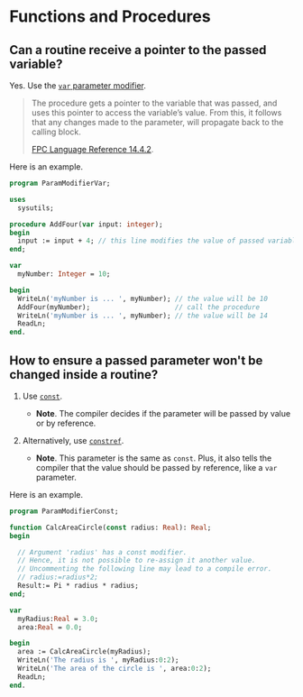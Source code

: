 # Functions and Procedures


## Can a routine receive a pointer to the passed variable?

Yes. Use the [`var` parameter modifier](https://www.freepascal.org/docs-html/current/ref/refsu65.html#x181-20500014.4.2). 

> The procedure gets a pointer to the variable that was passed, and uses this pointer to access the variable’s value. From this, it follows that any changes made to the parameter, will propagate back to the calling block.
> 
> [FPC Language Reference 14.4.2](https://www.freepascal.org/docs-html/current/ref/refsu65.html#x181-20500014.4.2).


Here is an example.

```pascal linenums="1"
program ParamModifierVar;

uses
  sysutils;

procedure AddFour(var input: integer);
begin
  input := input + 4; // this line modifies the value of passed variable
end;

var
  myNumber: Integer = 10;

begin
  WriteLn('myNumber is ... ', myNumber); // the value will be 10
  AddFour(myNumber);                     // call the procedure
  WriteLn('myNumber is ... ', myNumber); // the value will be 14
  ReadLn;
end. 
```


## How to ensure a passed parameter won't be changed inside a routine?

1. Use [`const`](https://www.freepascal.org/docs-html/current/ref/refsu67.html#x183-20700014.4.4).

      - **Note**. The compiler decides if the parameter will be passed by value or by reference.

2. Alternatively, use [`constref`](https://www.freepascal.org/docs-html/current/ref/refsu67.html#x183-20700014.4.4).

      - **Note**. This parameter is the same as `const`. Plus, it also tells the compiler that the value should be passed by reference, like a `var` parameter.

Here is an example.

```pascal linenums="1"
program ParamModifierConst;

function CalcAreaCircle(const radius: Real): Real;
begin

  // Argument 'radius' has a const modifier.
  // Hence, it is not possible to re-assign it another value.
  // Uncommenting the following line may lead to a compile error.
  // radius:=radius*2;
  Result:= Pi * radius * radius;
end;

var
  myRadius:Real = 3.0;
  area:Real = 0.0;

begin
  area := CalcAreaCircle(myRadius);
  WriteLn('The radius is ', myRadius:0:2);
  WriteLn('The area of the circle is ', area:0:2);
  ReadLn;
end.
```